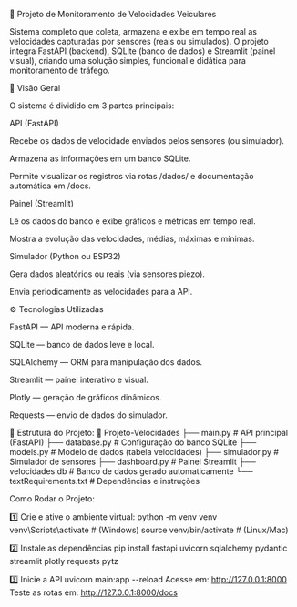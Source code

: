 🚗 Projeto de Monitoramento de Velocidades Veiculares

Sistema completo que coleta, armazena e exibe em tempo real as velocidades capturadas por sensores (reais ou simulados).
O projeto integra FastAPI (backend), SQLite (banco de dados) e Streamlit (painel visual), criando uma solução simples, funcional e didática para monitoramento de tráfego.

🧠 Visão Geral

O sistema é dividido em 3 partes principais:

API (FastAPI)

Recebe os dados de velocidade enviados pelos sensores (ou simulador).

Armazena as informações em um banco SQLite.

Permite visualizar os registros via rotas /dados/ e documentação automática em /docs.

Painel (Streamlit)

Lê os dados do banco e exibe gráficos e métricas em tempo real.

Mostra a evolução das velocidades, médias, máximas e mínimas.

Simulador (Python ou ESP32)

Gera dados aleatórios ou reais (via sensores piezo).

Envia periodicamente as velocidades para a API.

⚙️ Tecnologias Utilizadas

FastAPI
 — API moderna e rápida.

SQLite
 — banco de dados leve e local.

SQLAlchemy
 — ORM para manipulação dos dados.

Streamlit
 — painel interativo e visual.

Plotly
 — geração de gráficos dinâmicos.

Requests
 — envio de dados do simulador.

 🧩 Estrutura do Projeto:
 📂 Projeto-Velocidades
 ├── main.py           # API principal (FastAPI)
 ├── database.py       # Configuração do banco SQLite
 ├── models.py         # Modelo de dados (tabela velocidades)
 ├── simulador.py      # Simulador de sensores
 ├── dashboard.py      # Painel Streamlit
 ├── velocidades.db    # Banco de dados gerado automaticamente
 └── textRequirements.txt # Dependências e instruções

Como Rodar o Projeto:

1️⃣ Crie e ative o ambiente virtual:
python -m venv venv
venv\Scripts\activate  # (Windows)
source venv/bin/activate  # (Linux/Mac)

2️⃣ Instale as dependências
pip install fastapi uvicorn sqlalchemy pydantic streamlit plotly requests pytz

3️⃣ Inicie a API
uvicorn main:app --reload
Acesse em: http://127.0.0.1:8000
Teste as rotas em: http://127.0.0.1:8000/docs

